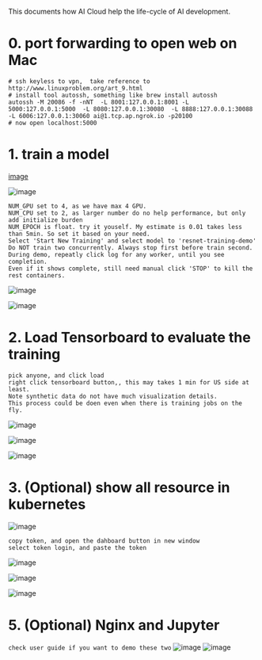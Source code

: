 This documents how AI Cloud help the life-cycle of AI development.

# 0. port forwarding to open web on Mac
```
# ssh keyless to vpn,  take reference to http://www.linuxproblem.org/art_9.html
# install tool autossh, something like brew install autossh
autossh -M 20086 -f -nNT  -L 8001:127.0.0.1:8001 -L 5000:127.0.0.1:5000  -L 8080:127.0.0.1:30080  -L 8888:127.0.0.1:30088 -L 6006:127.0.0.1:30060 ai@1.tcp.ap.ngrok.io -p20100
# now open localhost:5000
``` 

# 1. train a model 

[image](images/home_train.png)

![image](images/trains_train.png)

```
NUM_GPU set to 4, as we have max 4 GPU.
NUM_CPU set to 2, as larger number do no help performance, but only add initialize burden
NUM_EPOCH is float. try it youself. My estimate is 0.01 takes less than 5min. So set it based on your need.
Select 'Start New Training' and select model to 'resnet-training-demo'
Do NOT train two concurrently. Always stop first before train second. 
During demo, repeatly click log for any worker, until you see completion.
Even if it shows complete, still need manual click 'STOP' to kill the rest containers.
```
![image](images/train_new.png)

![image](images/train_train.png)

# 2. Load Tensorboard to evaluate the training
```
pick anyone, and click load
right click tensorboard button,, this may takes 1 min for US side at least.
Note synthetic data do not have much visualization details.
This process could be doen even when there is training jobs on the fly.
```
![image](images/home_tensorboard.png)

![image](images/tensorboard_load.png)

![image](images/tensorboard_open.png)


# 3. (Optional) show all resource in kubernetes
![image](images/home_kube.png)
```
copy token, and open the dahboard button in new window
select token login, and paste the token
```
![image](images/kube_kube.png)

![image](images/kube_login.png)

![image](images/kubeboard.png)

# 5. (Optional) Nginx and Jupyter
`check user guide if you want to demo these two`
![image](images/home_nginx.png)
![image](images/home_jupyter.png)
